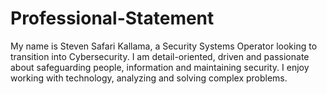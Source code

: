 # Professional-Statement

My name is Steven Safari Kallama, a Security Systems Operator looking to transition into Cybersecurity. I am detail-oriented, driven and passionate about safeguarding people, information and maintaining security. I enjoy working with technology, analyzing and solving complex problems.
